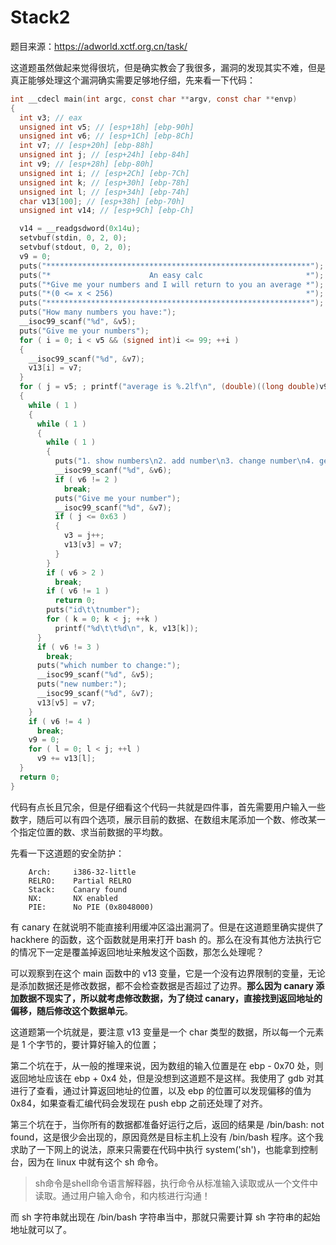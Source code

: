 # Stack2

题目来源：https://adworld.xctf.org.cn/task/

这道题虽然做起来觉得很坑，但是确实教会了我很多，漏洞的发现其实不难，但是真正能够处理这个漏洞确实需要足够地仔细，先来看一下代码：

```C
int __cdecl main(int argc, const char **argv, const char **envp)
{
  int v3; // eax
  unsigned int v5; // [esp+18h] [ebp-90h]
  unsigned int v6; // [esp+1Ch] [ebp-8Ch]
  int v7; // [esp+20h] [ebp-88h]
  unsigned int j; // [esp+24h] [ebp-84h]
  int v9; // [esp+28h] [ebp-80h]
  unsigned int i; // [esp+2Ch] [ebp-7Ch]
  unsigned int k; // [esp+30h] [ebp-78h]
  unsigned int l; // [esp+34h] [ebp-74h]
  char v13[100]; // [esp+38h] [ebp-70h]
  unsigned int v14; // [esp+9Ch] [ebp-Ch]

  v14 = __readgsdword(0x14u);
  setvbuf(stdin, 0, 2, 0);
  setvbuf(stdout, 0, 2, 0);
  v9 = 0;
  puts("***********************************************************");
  puts("*                      An easy calc                       *");
  puts("*Give me your numbers and I will return to you an average *");
  puts("*(0 <= x < 256)                                           *");
  puts("***********************************************************");
  puts("How many numbers you have:");
  __isoc99_scanf("%d", &v5);
  puts("Give me your numbers");
  for ( i = 0; i < v5 && (signed int)i <= 99; ++i )
  {
    __isoc99_scanf("%d", &v7);
    v13[i] = v7;
  }
  for ( j = v5; ; printf("average is %.2lf\n", (double)((long double)v9 / (double)j)) )
  {
    while ( 1 )
    {
      while ( 1 )
      {
        while ( 1 )
        {
          puts("1. show numbers\n2. add number\n3. change number\n4. get average\n5. exit");
          __isoc99_scanf("%d", &v6);
          if ( v6 != 2 )
            break;
          puts("Give me your number");
          __isoc99_scanf("%d", &v7);
          if ( j <= 0x63 )
          {
            v3 = j++;
            v13[v3] = v7;
          }
        }
        if ( v6 > 2 )
          break;
        if ( v6 != 1 )
          return 0;
        puts("id\t\tnumber");
        for ( k = 0; k < j; ++k )
          printf("%d\t\t%d\n", k, v13[k]);
      }
      if ( v6 != 3 )
        break;
      puts("which number to change:");
      __isoc99_scanf("%d", &v5);
      puts("new number:");
      __isoc99_scanf("%d", &v7);
      v13[v5] = v7;
    }
    if ( v6 != 4 )
      break;
    v9 = 0;
    for ( l = 0; l < j; ++l )
      v9 += v13[l];
  }
  return 0;
}
```

代码有点长且冗余，但是仔细看这个代码一共就是四件事，首先需要用户输入一些数字，随后可以有四个选项，展示目前的数据、在数组末尾添加一个数、修改某一个指定位置的数、求当前数据的平均数。

先看一下这道题的安全防护：

```
	Arch:     i386-32-little
    RELRO:    Partial RELRO
    Stack:    Canary found
    NX:       NX enabled
    PIE:      No PIE (0x8048000)
```

有 canary 在就说明不能直接利用缓冲区溢出漏洞了。但是在这道题里确实提供了 hackhere 的函数，这个函数就是用来打开 bash 的。那么在没有其他方法执行它的情况下一定是覆盖掉返回地址来触发这个函数，那怎么处理呢？

可以观察到在这个 main 函数中的 v13 变量，它是一个没有边界限制的变量，无论是添加数据还是修改数据，都不会检查数据是否超过了边界。**那么因为 canary 添加数据不现实了，所以就考虑修改数据，为了绕过 canary，直接找到返回地址的偏移，随后修改这个数据单元**。

这道题第一个坑就是，要注意 v13 变量是一个 char 类型的数据，所以每一个元素是 1 个字节的，要计算好输入的位置；

第二个坑在于，从一般的推理来说，因为数组的输入位置是在 ebp - 0x70 处，则返回地址应该在 ebp + 0x4 处，但是没想到这道题不是这样。我使用了 gdb 对其进行了查看，通过计算返回地址的位置，以及 ebp 的位置可以发现偏移的值为 0x84，如果查看汇编代码会发现在 push ebp 之前还处理了对齐。

第三个坑在于，当你所有的数据都准备好运行之后，返回的结果是 /bin/bash: not found，这是很少会出现的，原因竟然是目标主机上没有 /bin/bash 程序。这个我求助了一下网上的说法，原来只需要在代码中执行 system('sh')，也能拿到控制台，因为在 linux 中就有这个 sh 命令。

> sh命令是shell命令语言解释器，执行命令从标准输入读取或从一个文件中读取。通过用户输入命令，和内核进行沟通！

而 sh 字符串就出现在 /bin/bash 字符串当中，那就只需要计算 sh 字符串的起始地址就可以了。